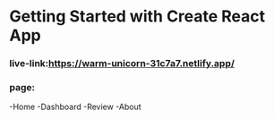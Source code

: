 # Getting Started with Create React App

### live-link:https://warm-unicorn-31c7a7.netlify.app/
### page:
-Home 
-Dashboard
-Review
-About
